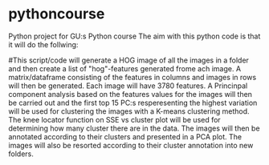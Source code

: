 # pythoncourse
Python project for GU:s Python course
The aim with this python code is that it will do the follwing:

#This script/code will generate a HOG image of all the images in a folder and then create a list of "hog"-features generated frome ach image. A matrix/dataframe consisting of the features in columns and images in rows will then be generated.  Each image will have 3780 features. A Princinpal component analysis based on the features values for the images will then be carried out and the first top 15 PC:s resperesenting the highest variation will be used for clustering the images with a K-means clustering method. The knee locator function on SSE vs cluster plot will be used for determining how many cluster there are in the data. The images will then be annotated according to their clusters and presented in a PCA plot. The images will also be resorted according to their cluster annotation into new folders. 
